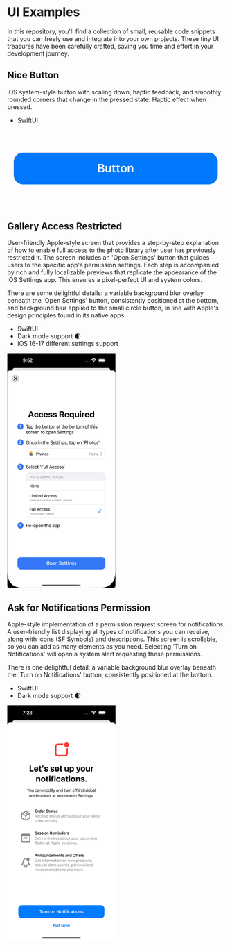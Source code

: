 # UI Examples

In this repository, you'll find a collection of small, reusable code snippets that you can freely use and integrate into your own projects. These tiny UI treasures have been carefully crafted, saving you time and effort in your development journey.

## Nice Button

iOS system-style button with scaling down, haptic feedback, and smoothly rounded corners that change in the pressed state. Haptic effect when pressed.

- SwiftUI


<img src="Previews/NiceButton.gif" alt="Nice Button">


## Gallery Access Restricted

User-friendly Apple-style screen that provides a step-by-step explanation of how to enable full access to the photo library after user has previously restricted it. The screen includes an 'Open Settings' button that guides users to the specific app's permission settings. Each step is accompanied by rich and fully localizable previews that replicate the appearance of the iOS Settings app. This ensures a pixel-perfect UI and system colors.

There are some delightful details: a variable background blur overlay beneath the 'Open Settings' button, consistently positioned at the bottom, and background blur applied to the small circle button, in line with Apple's design principles found in its native apps.

- SwiftUI
- Dark mode support 🌒
- iOS 16-17 different settings support


<img src="Previews/GalleryAccess.jpg" width="250px" alt="Gallery Access Restricted View">

## Ask for Notifications Permission

Apple-style implementation of a permission request screen for notifications. A user-friendly list displaying all types of notifications you can receive, along with icons (SF Symbols) and descriptions. This screen is scrollable, so you can add as many elements as you need. Selecting 'Turn on Notifications' will open a system alert requesting these permissions.

There is one delightful detail: a variable background blur overlay beneath the 'Turn on Notifications' button, consistently positioned at the bottom.

- SwiftUI
- Dark mode support 🌒

<img src="Previews/NotificationsPermission.jpg" width="250px" alt="Ask for Notifications Permission">
